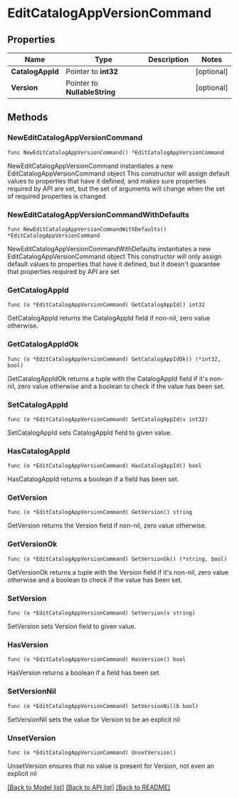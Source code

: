 # EditCatalogAppVersionCommand

## Properties

Name | Type | Description | Notes
------------ | ------------- | ------------- | -------------
**CatalogAppId** | Pointer to **int32** |  | [optional] 
**Version** | Pointer to **NullableString** |  | [optional] 

## Methods

### NewEditCatalogAppVersionCommand

`func NewEditCatalogAppVersionCommand() *EditCatalogAppVersionCommand`

NewEditCatalogAppVersionCommand instantiates a new EditCatalogAppVersionCommand object
This constructor will assign default values to properties that have it defined,
and makes sure properties required by API are set, but the set of arguments
will change when the set of required properties is changed

### NewEditCatalogAppVersionCommandWithDefaults

`func NewEditCatalogAppVersionCommandWithDefaults() *EditCatalogAppVersionCommand`

NewEditCatalogAppVersionCommandWithDefaults instantiates a new EditCatalogAppVersionCommand object
This constructor will only assign default values to properties that have it defined,
but it doesn't guarantee that properties required by API are set

### GetCatalogAppId

`func (o *EditCatalogAppVersionCommand) GetCatalogAppId() int32`

GetCatalogAppId returns the CatalogAppId field if non-nil, zero value otherwise.

### GetCatalogAppIdOk

`func (o *EditCatalogAppVersionCommand) GetCatalogAppIdOk() (*int32, bool)`

GetCatalogAppIdOk returns a tuple with the CatalogAppId field if it's non-nil, zero value otherwise
and a boolean to check if the value has been set.

### SetCatalogAppId

`func (o *EditCatalogAppVersionCommand) SetCatalogAppId(v int32)`

SetCatalogAppId sets CatalogAppId field to given value.

### HasCatalogAppId

`func (o *EditCatalogAppVersionCommand) HasCatalogAppId() bool`

HasCatalogAppId returns a boolean if a field has been set.

### GetVersion

`func (o *EditCatalogAppVersionCommand) GetVersion() string`

GetVersion returns the Version field if non-nil, zero value otherwise.

### GetVersionOk

`func (o *EditCatalogAppVersionCommand) GetVersionOk() (*string, bool)`

GetVersionOk returns a tuple with the Version field if it's non-nil, zero value otherwise
and a boolean to check if the value has been set.

### SetVersion

`func (o *EditCatalogAppVersionCommand) SetVersion(v string)`

SetVersion sets Version field to given value.

### HasVersion

`func (o *EditCatalogAppVersionCommand) HasVersion() bool`

HasVersion returns a boolean if a field has been set.

### SetVersionNil

`func (o *EditCatalogAppVersionCommand) SetVersionNil(b bool)`

 SetVersionNil sets the value for Version to be an explicit nil

### UnsetVersion
`func (o *EditCatalogAppVersionCommand) UnsetVersion()`

UnsetVersion ensures that no value is present for Version, not even an explicit nil

[[Back to Model list]](../README.md#documentation-for-models) [[Back to API list]](../README.md#documentation-for-api-endpoints) [[Back to README]](../README.md)


